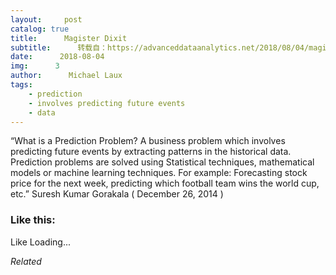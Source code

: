 ```yaml
---
layout:     post
catalog: true
title:      Magister Dixit
subtitle:      转载自：https://advanceddataanalytics.net/2018/08/04/magister-dixit-1305/
date:      2018-08-04
img:      3
author:      Michael Laux
tags:
    - prediction
    - involves predicting future events
    - data
---
```


“What is a Prediction Problem? A business problem which involves predicting future events by extracting patterns in the historical data. Prediction problems are solved using Statistical techniques, mathematical models or machine learning techniques. For example: Forecasting stock price for the next week, predicting which football team wins the world cup, etc.” Suresh Kumar Gorakala ( December 26, 2014 )





### Like this:

Like Loading...


*Related*


